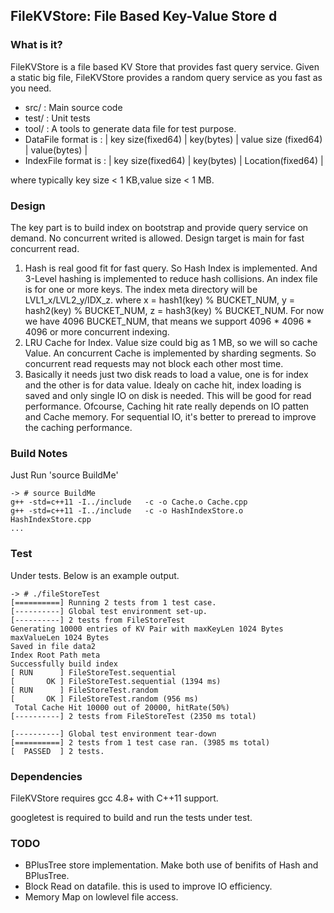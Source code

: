 FileKVStore: File Based Key-Value Store
d
-----------------------------------

### What is it?

FileKVStore is a file based KV Store that provides fast query service. Given a static big file, FileKVStore provides a random query service as you fast as you need.

* src/ : Main source code
* test/ : Unit tests
* tool/ : A tools to generate data file for test purpose. 
* DataFile format is : | key size(fixed64) | key(bytes) | value size (fixed64) | value(bytes) |
* IndexFile format is : | key size(fixed64) | key(bytes) | Location(fixed64) |

where typically key size < 1 KB,value size < 1 MB.

### Design
The key part is to build index on bootstrap and provide query service on demand.  No concurrent writed is allowed. Design target is main for fast concurrent read.
1. Hash is real good fit for fast query. So Hash Index is implemented. And 3-Level hashing is implemented to reduce hash collisions. An index file is for one or more keys.
The index meta directory will be LVL1_x/LVL2_y/IDX_z.  where x = hash1(key) % BUCKET_NUM, y = hash2(key) % BUCKET_NUM, z = hash3(key) % BUCKET_NUM.
For now we have 4096 BUCKET_NUM, that means we support 4096 * 4096 * 4096 or more concurrent indexing.
2. LRU Cache for Index.  Value size could big as 1 MB, so we will so cache Value. An concurrent Cache is implemented by sharding segments. So concurrent read requests may not block each other most time.
3. Basically it needs just two disk reads to load a value, one is for index and the other is for data value.  Idealy on cache hit, index loading is saved and only single IO on disk is needed. This will be good for read performance. Ofcourse, Caching hit rate really depends on IO patten and Cache memory. For sequential IO, it's better to preread to improve the caching performance.

### Build Notes
Just Run 'source BuildMe'
```
-> # source BuildMe
g++ -std=c++11 -I../include   -c -o Cache.o Cache.cpp
g++ -std=c++11 -I../include   -c -o HashIndexStore.o HashIndexStore.cpp
...
```

### Test
Under tests. Below is an example output.

```
-> # ./fileStoreTest
[==========] Running 2 tests from 1 test case.
[----------] Global test environment set-up.
[----------] 2 tests from FileStoreTest
Generating 10000 entries of KV Pair with maxKeyLen 1024 Bytes maxValueLen 1024 Bytes
Saved in file data2
Index Root Path meta
Successfully build index
[ RUN      ] FileStoreTest.sequential
[       OK ] FileStoreTest.sequential (1394 ms)
[ RUN      ] FileStoreTest.random
[       OK ] FileStoreTest.random (956 ms)
 Total Cache Hit 10000 out of 20000, hitRate(50%)
[----------] 2 tests from FileStoreTest (2350 ms total)

[----------] Global test environment tear-down
[==========] 2 tests from 1 test case ran. (3985 ms total)
[  PASSED  ] 2 tests.
```

### Dependencies

FileKVStore requires gcc 4.8+ with C++11 support.

googletest is required to build and run the tests under test.

### TODO

* BPlusTree store implementation. Make both use of benifits of Hash and BPlusTree.
* Block Read on datafile. this is used to improve IO efficiency.
* Memory Map on lowlevel file access.

